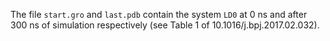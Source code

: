 The file `start.gro` and `last.pdb` contain the system `LD0` at 0 ns and after 300 ns of simulation respectively (see Table 1 of 10.1016/j.bpj.2017.02.032).

